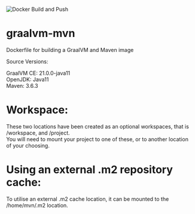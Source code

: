 ![Docker Build and Push](https://github.com/jthambly/graalvm-mvn/workflows/Docker%20Build%20and%20Push/badge.svg?branch=master)

# graalvm-mvn
Dockerfile for building a GraalVM and Maven image

Source Versions:

GraalVM CE: 21.0.0-java11 <br/>
OpenJDK: Java11 <br/>
Maven: 3.6.3

# Workspace:

These two locations have been created as an optional workspaces, that is /workspace, and /project. <br/>
You will need to mount your project to one of these, or to another location of your choosing.

# Using an external .m2 repository cache:

To utilise an external .m2 cache location, it can be mounted to the /home/mvn/.m2 location.
